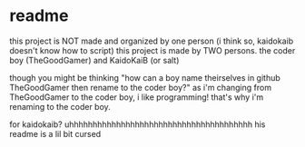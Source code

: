# readme

this project is NOT made and organized by one person (i think so, kaidokaib doesn't know how to script)
this project is made by TWO persons.
the coder boy (TheGoodGamer) and KaidoKaiB (or salt)

though you might be thinking
"how can a boy name theirselves in github TheGoodGamer then rename to the coder boy?"
as i'm changing from TheGoodGamer to the coder boy, i like programming!
that's why i'm renaming to the coder boy.

for kaidokaib? uhhhhhhhhhhhhhhhhhhhhhhhhhhhhhhhhhhhhhhh
his readme is a lil bit cursed

